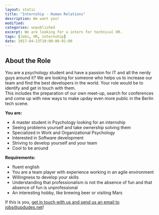 ```yaml
---
layout: static
title: "Internship - Human Relations"
description: We want you!
modified:
categories: unpublished
excerpt: We are looking for a intern for technical HR.
tags: [Jobs, HR, internship]
date: 2017-04-23T10:00:00-01:00
---
```

## About the Role
You are a psychology student and have a passion for IT and all the nerdy guys around it?
We are looking for someone who helps us to increase our team and find the best developers in the world. Your role would be to identify and get in touch with them. <br>
This includes the preparation of our own meet-up, search for conferences and come up with new ways to make upday even more public in the Berlin tech scene. 

**You are:**

* A master student in Psychology looking for an internship 
* Seeing problems yourself and take ownership solving them
* Specialized in Work and Organizational Psychology
* Interested in Software development
* Striving to develop yourself and your team
* Cool to be around

**Requirements:**

* fluent english
* You are a team player with experience working in an agile environment
* Willingness to develop your skills
* Understanding that professionalism is not the absence of fun and that absence of fun is unprofessional
* An interesting hobby, like brewing beer or visiting Mars

If this is you, [get in touch with us and send us an email to jobs@updudes.net](mailto:jobs@updudes.net)!
